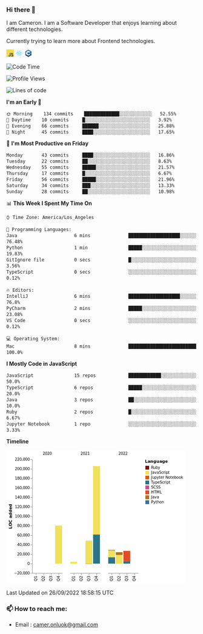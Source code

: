 ### Hi there 👋

I am Cameron. I am a Software Developer that enjoys learning about different technologies.

Currently trying to learn more about Frontend technologies.


<code><img height="20" src="https://raw.githubusercontent.com/github/explore/80688e429a7d4ef2fca1e82350fe8e3517d3494d/topics/javascript/javascript.png"></code>
<code><img height="20" src="https://raw.githubusercontent.com/github/explore/80688e429a7d4ef2fca1e82350fe8e3517d3494d/topics/react/react.png"></code>
<code><img height="20" src="https://raw.githubusercontent.com/github/explore/80688e429a7d4ef2fca1e82350fe8e3517d3494d/topics/cpp/cpp.png"></code>



<!--START_SECTION:waka-->
![Code Time](http://img.shields.io/badge/Code%20Time-515%20hrs%2034%20mins-blue)

![Profile Views](http://img.shields.io/badge/Profile%20Views-0-blue)

![Lines of code](https://img.shields.io/badge/From%20Hello%20World%20I%27ve%20Written-418%20Thousand%20lines%20of%20code-blue)

**I'm an Early 🐤** 

```text
🌞 Morning    134 commits    █████████████░░░░░░░░░░░░   52.55% 
🌆 Daytime    10 commits     █░░░░░░░░░░░░░░░░░░░░░░░░   3.92% 
🌃 Evening    66 commits     ██████░░░░░░░░░░░░░░░░░░░   25.88% 
🌙 Night      45 commits     ████░░░░░░░░░░░░░░░░░░░░░   17.65%

```
📅 **I'm Most Productive on Friday** 

```text
Monday       43 commits     ████░░░░░░░░░░░░░░░░░░░░░   16.86% 
Tuesday      22 commits     ██░░░░░░░░░░░░░░░░░░░░░░░   8.63% 
Wednesday    55 commits     █████░░░░░░░░░░░░░░░░░░░░   21.57% 
Thursday     17 commits     █░░░░░░░░░░░░░░░░░░░░░░░░   6.67% 
Friday       56 commits     █████░░░░░░░░░░░░░░░░░░░░   21.96% 
Saturday     34 commits     ███░░░░░░░░░░░░░░░░░░░░░░   13.33% 
Sunday       28 commits     ██░░░░░░░░░░░░░░░░░░░░░░░   10.98%

```


📊 **This Week I Spent My Time On** 

```text
⌚︎ Time Zone: America/Los_Angeles

💬 Programming Languages: 
Java                     6 mins              ███████████████████░░░░░░   76.48% 
Python                   1 min               █████░░░░░░░░░░░░░░░░░░░░   19.83% 
GitIgnore file           0 secs              █░░░░░░░░░░░░░░░░░░░░░░░░   3.56% 
TypeScript               0 secs              ░░░░░░░░░░░░░░░░░░░░░░░░░   0.12%

🔥 Editors: 
IntelliJ                 6 mins              ███████████████████░░░░░░   76.8% 
PyCharm                  2 mins              █████░░░░░░░░░░░░░░░░░░░░   23.08% 
VS Code                  0 secs              ░░░░░░░░░░░░░░░░░░░░░░░░░   0.12%

💻 Operating System: 
Mac                      8 mins              █████████████████████████   100.0%

```

**I Mostly Code in JavaScript** 

```text
JavaScript               15 repos            ████████████░░░░░░░░░░░░░   50.0% 
TypeScript               6 repos             █████░░░░░░░░░░░░░░░░░░░░   20.0% 
Java                     3 repos             ██░░░░░░░░░░░░░░░░░░░░░░░   10.0% 
Ruby                     2 repos             █░░░░░░░░░░░░░░░░░░░░░░░░   6.67% 
Jupyter Notebook         1 repo              ░░░░░░░░░░░░░░░░░░░░░░░░░   3.33%

```


**Timeline**

![Chart not found](https://raw.githubusercontent.com/camer0nluo/camer0nluo/main/charts/bar_graph.png) 


 Last Updated on 26/09/2022 18:58:15 UTC
<!--END_SECTION:waka-->

### 📫 How to reach me:
- Email : camer.onluok@gmail.com
